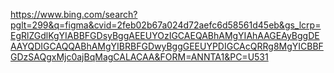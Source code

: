 [https://www.bing.com/search?pglt=299&q=figma&cvid=2feb02b67a024d72aefc6d58561d45eb&gs_lcrp=EgRlZGdlKgYIABBFGDsyBggAEEUYOzIGCAEQABhAMgYIAhAAGEAyBggDEAAYQDIGCAQQABhAMgYIBRBFGDwyBggGEEUYPDIGCAcQRRg8MgYICBBFGDzSAQgxMjc0ajBqMagCALACAA&FORM=ANNTA1&PC=U531
](https://www.figma.com/files/team/1504448493983052205/recents-and-sharing?fuid=1504448491806432604)
